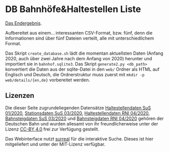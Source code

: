 # DB Bahnhöfe&Haltestellen Liste

[Das Endergebnis](https://dingenskirchen.org/bf).

Aufbereitet aus einem… interessanten CSV-Format, bzw. fünf, denn die Informationen sind über fünf Dateien verteilt, alle mit unterschiedlichem Format.

Das Skript `create_database.sh` lädt die momentan aktuellsten Daten (Anfang 2020, auch über zwei Jahre nach dem Anfang von 2020) herunter und importiert sie in `bahnhof.sqlite3`.
Das Skript `generate2.py <db_path>` konvertiert die Daten aus der sqlite-Datei in den `web/` Ordner als HTML auf Englisch und Deutsch, die Ordnerstruktur muss zuerst mit `mkdir -p web/details/{en,de}` vorbereitet werden.

## Lizenzen

Die dieser Seite zugrundeliegenden Datensätze [Haltestellendaten SuS 01/2020](https://data.deutschebahn.com/dataset/data-haltestellen.html),
[Stationsdaten SuS 03/2020](https://data.deutschebahn.com/dataset/data-stationsdaten.html),
[Haltestellendaten RNI 04/2020](https://data.deutschebahn.com/dataset/data-stationsdaten-regio.html),
[Bahnsteigdaten SuS 03/2020](https://data.deutschebahn.com/dataset/data-bahnsteig.html) und
[Bahnsteigdaten RNI 04/2020](https://data.deutschebahn.com/dataset/data-bahnsteig-regio.html)
gehören der Deutschen Bahn und wurden allesamt von ihr freundlicherweise unter der Lizenz [CC-BY 4.0](https://creativecommons.org/licenses/by/4.0/) frei zur Verfügung gestellt.

Das Webinterface nutzt [surreal](https://github.com/gnat/surreal) für die interaktive Suche. Dieses ist hier mitgeliefert und unter der MIT-Lizenz verfügbar.

